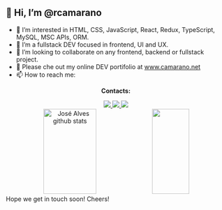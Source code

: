 ## 👋 Hi, I’m @rcamarano
 
- 👀 I’m interested in HTML, CSS, JavaScript, React, Redux, TypeScript, MySQL, MSC APIs, ORM. 
- 🌱 I’m a fullstack DEV focused in frontend, UI and UX.
- 💞️ I’m looking to collaborate on any frontend, backend or fullstack project.
- 👀 Please che out my online DEV portifolio at www.camarano.net
- 📫 How to reach me:
<section align="center" >

<span>**Contacts:**</span>

  <a href="mailto:rogeriocamarano@gmail.com" >
  <img src="https://img.shields.io/badge/Gmail-D14836?style=for-the-badge&logo=gmail&logoColor=white" />
  </a>
  <a href="https://api.whatsapp.com/send?phone=5511981873686&text=Oi%2C+gostaria+de+agendar+uma+sess%C3%A3o+de+Bioconex%C3%A3o'">
  <img src="https://img.shields.io/badge/WhatsApp-25D366?style=for-the-badge&logo=whatsapp&logoColor=white" />
  </a>
  <a href="https://www.linkedin.com/in/rogerio-camarano-dev/">
  <img src="https://img.shields.io/badge/linkedin-%230077B5.svg?style=for-the-badge&logo=linkedin&logoColor=white" />
  </a>

</section>

<div align="center">  
  <img width="49%" height="195px" src="https://github-readme-stats.vercel.app/api?username=rcamarano&show_icons=true&count_private=true&hide_border=true&title_color=B026FF&icon_color=B026FF&text_color=c9d1d9&bg_color=0d1117" alt="José Alves github stats" /> 
  <img width="41%" height="195px" src="https://github-readme-stats.vercel.app/api/top-langs/?username=rcamarano&layout=compact&hide_border=true&title_color=B026FF&text_color=B026FF&bg_color=0d1117" />
</div>
  Hope we get in touch soon!
  Cheers!

<!---
rcamarano/rcamarano is a ✨ special ✨ repository because its `README.md` (this file) appears on your GitHub profile.
You can click the Preview link to take a look at your changes.
--->

